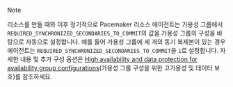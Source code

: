 > [!NOTE]
> 리소스를 만들 때와 이후 정기적으로 Pacemaker 리소스 에이전트는 가용성 그룹에서 `REQUIRED_SYNCHRONIZED_SECONDARIES_TO_COMMIT`의 값을 가용성 그룹의 구성을 바탕으로 자동으로 설정합니다. 예를 들어 가용성 그룹에 세 개의 동기 복제본이 있는 경우 에이전트는 `REQUIRED_SYNCHRONIZED_SECONDARIES_TO_COMMIT`을 `1`로 설정합니다. 자세한 내용 및 추가 구성 옵션은 [High availability and data protection for availability group configurations](../linux/sql-server-linux-availability-group-ha.md)(가용성 그룹 구성을 위한 고가용성 및 데이터 보호)를 참조하세요. 